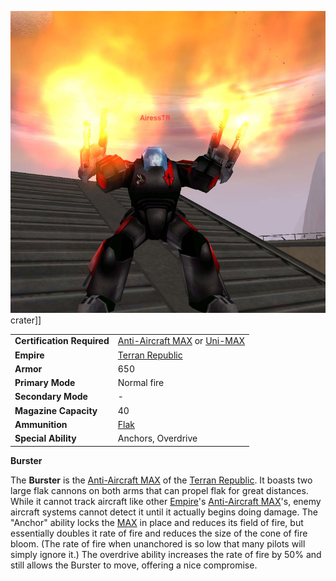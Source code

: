 ![](../images/Burster.jpg "fig:Burster.jpg") crater\]\]

|                            |                                                                                                                                            |
| -------------------------- | ------------------------------------------------------------------------------------------------------------------------------------------ |
| **Certification Required** | [Anti-Aircraft MAX](../certifications/Anti-Aircraft_MAX_(Certification).md) or [Uni-MAX](../certifications/Uni-MAX_(Certification).md) |
| **Empire**                 | [Terran Republic](../etc/Terran_Republic.md)                                                                                               |
| **Armor**                  | 650                                                                                                                                        |
| **Primary Mode**           | Normal fire                                                                                                                                |
| **Secondary Mode**         | \-                                                                                                                                         |
| **Magazine Capacity**      | 40                                                                                                                                         |
| **Ammunition**             | [Flak](../weapons/Flak.md)                                                                                                                 |
| **Special Ability**        | Anchors, Overdrive                                                                                                                         |

**Burster**

The **Burster** is the
[Anti-Aircraft MAX](../certifications/Anti-Aircraft_MAX_(Certification).md) of
the [Terran Republic](../etc/Terran_Republic.md). It boasts two large flak
cannons on both arms that can propel flak for great distances. While it cannot
track aircraft like other [Empire](../terminology/Empire.md)'s
[Anti-Aircraft MAX](../certifications/Anti-Aircraft_MAX_(Certification).md)'s,
enemy aircraft systems cannot detect it until it actually begins doing damage.
The "Anchor" ability locks the [MAX](Mechanized_Assault_Exo-Suit.md) in place
and reduces its field of fire, but essentially doubles it rate of fire and
reduces the size of the cone of fire bloom. (The rate of fire when unanchored is
so low that many pilots will simply ignore it.) The overdrive ability increases
the rate of fire by 50% and still allows the Burster to move, offering a nice
compromise.

<!--[Category:Game Items](../Category:Game_Items.md)-->
